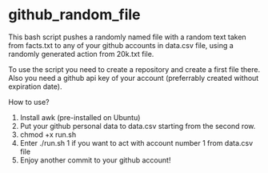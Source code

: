 # github_random_file

This bash script pushes a randomly named file with a random text taken from facts.txt to any of your github accounts in data.csv file, using a randomly generated action from 20k.txt file.

To use the script you need to create a repository and create a first file there.
Also you need a github api key of your account (preferrably created without expiration date).

How to use?

1. Install awk (pre-installed on Ubuntu)
2. Put your github personal data to data.csv starting from the second row.
3. chmod +x run.sh
4. Enter ./run.sh 1 if you want to act with account number 1 from data.csv file
5. Enjoy another commit to your github account!

